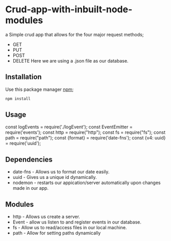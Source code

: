 # Crud-app-with-inbuilt-node-modules
a Simple crud app that allows for the four major request methods;
* GET
* PUT
* POST
* DELETE
Here we are using a .json file as our database.

## Installation
Use this package manager [npm](https://www.npmjs.com/);

```bash
npm install
```
## Usage
const logEvents = require('./logEvent');
const EventEmitter = require('events');
const http = require("http");
const fs = require("fs");
const path = require("path");
const {format} = require('date-fns');
const {v4: uuid} = require('uuid');

## Dependencies
* date-fns - Allows us to format our date easily.
* uuid - Gives us a unique id dynamically.
* nodemon - restarts our appication/server automatically upon changes made in our app.


## Modules
* http - Allows us create a server.
* Event - allow us listen to and register events in our database.
* fs - Allow us to read/access files in our local machine.
* path - Allow for setting paths dynamically 